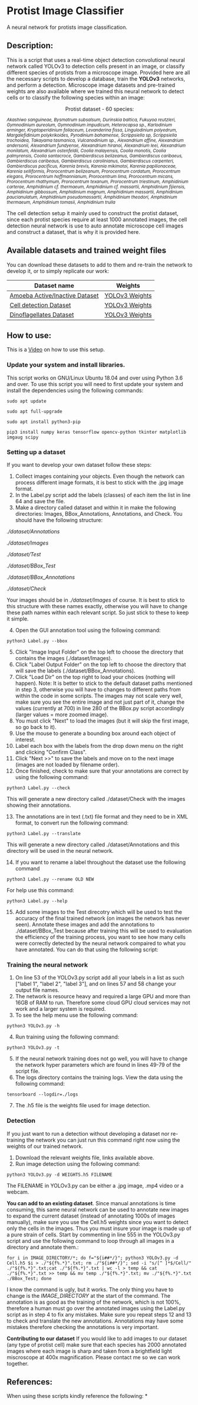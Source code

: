 # Protist Image Classifier
A neural network for protists image classification.

## Description:
This is a script that uses a real-time object detection convolutional neural network called YOLOv3 to detection cells present in an image, or classify different species of protists from a microscope image. Provided here are all the necessary scripts to develop a database, train the **YOLOv3** networks, and perform a detection. Microscope image datasets and pre-trained weights are also available where we trained this neural network to detect cells or to classify the following species within an image:

<p align="center">Protist dataset - 60 species:</p>

<sub>*Akashiwo sanguineae, Bysmatrum subsalsum, Durinskia baltica, Fukuyoa reutzleri, Gymnodinium aureolum, Gymnodinium impudicum, Heterocapsa sp., Karlodinium arminger, Kryptoperidinium foliaceum, Levanderina fissa, Lingulodinium polyedrum, Margalefidinium polykrikoides, Pyrodinium bahamense, Scrippsiella sp, Scrippsiella trochoidea, Takayama tasmanica, Vulcanodinium sp., Alexandrium affine, Alexandrium andersonii, Alexandrium fundyense, Alexandrium hiranoi, Alexandrium leei, Alexandrium monilatum, Alexandrium ostenfeldii, Coolia malayensis, Coolia monotis, Coolia palmyrensis, Coolia santacroce, Gambierdiscus belizeanus, Gambierdiscus caribaeus, Gambierdiscus caribeaus, Gambierdiscus carolinianus, Gambierdiscus carpenteri, Gambierdiscus pacificus, Karenia brevis, Karenia mikimotoi, Karenia papilionaceae, Karenia selliformis, Prorocentrum belizeanum, Prorocentrum cordatum, Prorocentrum elegans, Prorocentrum hoffmannianum, Prorocentrum lima, Prorocentrum micans, Prorocentrum rhathymum, Prorocentrum texanum, Prorocentrum triestinum, Amphidinium carterae, Amphidinium cf. thermaeum, Amphidinium cf. massartii, Amphidinium fijiensis, Amphidinium gibbossum, Amphidinium magnum, Amphidinium massartii, Amphidinium paucianulatum, Amphidinium pseudomassartii, Amphidinium theodori, Amphidinium thermaeum, Amphidinium tomasii, Amphidinium trulla*</sub>

The cell detection setup it mainly used to construct the protist dataset, since each protist species require at least 1000 annotated images, the cell detection neural network is use to auto annotate microscope cell images and construct a dataset, that is why it is provided here.

## Available datasets and trained weight files
You can download these datasets to add to them and re-train the network to develop it, or to simply replicate our work:

| Dataset name                                                                                           | Weights                                                                  |
|--------------------------------------------------------------------------------------------------------|--------------------------------------------------------------------------|
|[Amoeba Active/Inactive Dataset](https://www.dropbox.com/s/a7z43eivfrzd0rx/Amoeba%28950%29.tar.bz2?dl=0)|[YOLOv3 Weights](https://www.dropbox.com/s/x044cdo7kznoeuf/Amoeba.h5?dl=0)|
|[Cell detection Dataset]()                                                                              |[YOLOv3 Weights]()                                                        |
|[Dinoflagellates Dataset]()                                                                             |[YOLOv3 Weights]()                                                        |

## How to use:
This is a [Video]() on how to use this setup.

### Update your system and install libraries.
This script works on GNU/Linux Ubuntu 18.04 and over using Python 3.6 and over. To use this script you will need to first update your system and install the dependencies using the following commands:

`sudo apt update`

`sudo apt full-upgrade`

`sudo apt install python3-pip`

`pip3 install numpy keras tensorflow opencv-python tkinter matplotlib imgaug scipy`

### Setting up a dataset
If you want to develop your own dataset follow these steps:

1. Collect images containing your objects. Even though the network can process different image formats, it is best to stick with the .jpg image format.
2. In the Label.py script add the labels (classes) of each item the list in line 64 and save the file.
3. Make a directory called dataset and within it in make the following directories: Images, BBox_Annotations, Annotations, and Check. You should have the following structure:

*./dataset/Annotations*

*./dataset/Images*

*./dataset/Test*

*./dataset/BBox_Test*

*./dataset/BBox_Annotations*

*./dataset/Check*

Your images should be in *./dataset/Images* of course. It is best to stick to this structure with these names exactly, otherwise you will have to change these path names within each relevant script. So just stick to these to keep it simple.

4. Open the GUI annotation tool using the following command:

`python3 Label.py --bbox`

5. Click "Image Input Folder" on the top left to choose the directory that contains the images (./dataset/Images).
6. Click "Label Output Folder" on the top left to choose the directory that will save the labels (./dataset/BBox_Annotations).
7. Click "Load Dir" on the top right to load your choices (nothing will happen). Note: It is better to stick to the default dataset paths mentioned in step 3, otherwise you will have to changes to different paths from within the code in some scripts. The images may not scale very well, make sure you see the entire image and not just part of it, change the values (currently at 700) in line 280 of the BBox.py script accordingly (larger values = more zoomed image).
8. You must click "Next" to load the images (but it will skip the first image, so go back to it).
9. Use the mouse to generate a bounding box around each object of interest.
10. Label each box with the labels from the drop down menu on the right and clicking "Confirm Class".
11. Click "Next >>" to save the labels and move on to the next image (images are not loaded by filename order).
12. Once finished, check to make sure that your annotations are correct by using the following command:

`python3 Label.py --check`

This will generate a new directory called ./dataset/Check with the images showing their annotations.

13. The annotations are in text (.txt) file format and they need to be in XML format, to convert run the following command:

`python3 Label.py --translate`

This will generate a new directory called ./dataset/Annotations and this directory will be used in the neural network.

14. If you want to rename a label throughout the dataset use the following command

`python3 Label.py --rename OLD NEW`

For help use this command:

`python3 Label.py --help`

15. Add some images to the Test direcotry which will be used to test the accuracy of the final trained network (on images the network has never seen). Annotate these images and add the annotations to ./dataset/BBox_Test because after training this will be used to evaluation the efficiency of the training process, you want to see how many cells were correctly detected by the neural network compaired to what you have annotated. You can do that using the following script:



### Training the neural network
1. On line 53 of the YOLOv3.py script add all your labels in a list as such ["label 1", "label 2", "label 3"], and on lines 57 and 58 change your output file names.
2. The network is resource heavy and required a large GPU and more than 16GB of RAM to run. Therefore some cloud GPU cloud services may not work and a larger system is required.
3. To see the help menu use the following command:

`python3 YOLOv3.py -h`

4. Run training using the following command:

`python3 YOLOv3.py -t`

5. If the neural network training does not go well, you will have to change the network hyper parameters which are found in lines 49-79 of the script file.
6. The logs directory contains the training logs. View the data using the following command:

`tensorboard --logdir=./logs`

7. The .h5 file is the weights file used for image detection.

### Detection
If you just want to run a detection without developing a dataset nor re-training the network you can just run this command right now using the weights of our trained network.
1. Download the relevant weights file, links available above.
2. Run image detection using the following command:

`python3 YOLOv3.py -d WEIGHTS.h5 FILENAME`

The FILENAME in YOLOv3.py can be either a .jpg image, .mp4 video or a webcam.

**You can add to an existing dataset**. Since manual annotations is time consuming, this same neural network can be used to annotate new images to expand the current dataset (instead of annotating 1000s of images manually), make sure you use the Cell.h5 weights since you want to detect only the cells in the images. Thus you must insure your image is made up of a pure strain of cells. Start by commenting in line 555 in the YOLOv3.py script and use the following command to loop through all images in a directory and annotate them.:

`for i in IMAGE_DIRECTORY/*; do f="${i##*/}"; python3 YOLOv3.py -d Cell.h5 $i > ./"${f%.*}".txt; rm ./"${i##*/}"; sed -i "s/[^ ]*$/Cell/" ./"${f%.*}".txt;cat ./"${f%.*}".txt | wc -l > temp && cat ./"${f%.*}".txt >> temp && mv temp ./"${f%.*}".txt; mv ./"${f%.*}".txt ./BBox_Test; done`

I know the command is ugly, but it works. The only thing you have to change is the *IMAGE_DIRECTORY* at the start of the command. The annotation is as good as the training of the network, which is not 100%, therefore a human must go over the annotated images using the Label.py script as in step 4 to fix any mistakes. Make sure you repeat steps 12 and 13 to check and translate the new annotations. Annotations may have some mistakes therefore checking the annotations is very important.

**Contributing to our dataset**
If you would like to add images to our dataset (any type of protist cell) make sure that each species has 2000 annotated images where each image is sharp and taken from a brightfield light miscroscope at 400x magnification. Please contact me so we can work together.

## References:
When using these scripts kindly reference the following:
* 
